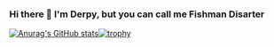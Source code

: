 ### Hi there 👋 I'm Derpy, but you can call me Fishman Disarter

[![Anurag's GitHub stats](https://github-readme-stats.vercel.app/api?username=ThatBigDerp&theme=radical&)](https://github.com/anuraghazra/github-readme-stats)[![trophy](https://github-profile-trophy.vercel.app/?username=ThatBigDerp&title=Stars,Followers,Repositories,MultiLanguage&theme=darkhub)](https://github.com/ryo-ma/github-profile-trophy)

